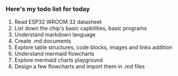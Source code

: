 ### Here's my todo list for today

1. Read ESP32 WROOM 32 datasheet
2. List down the chip's basic capbilities, basic programs
3. Understand markdown language
4. Create .md documents
5. Explore table structures, code blocks, images and links addition
6. Understand mermaid flowcharts
7. Explore mermaid charts playground
8. Design a few flowcharts and import them in .md files
